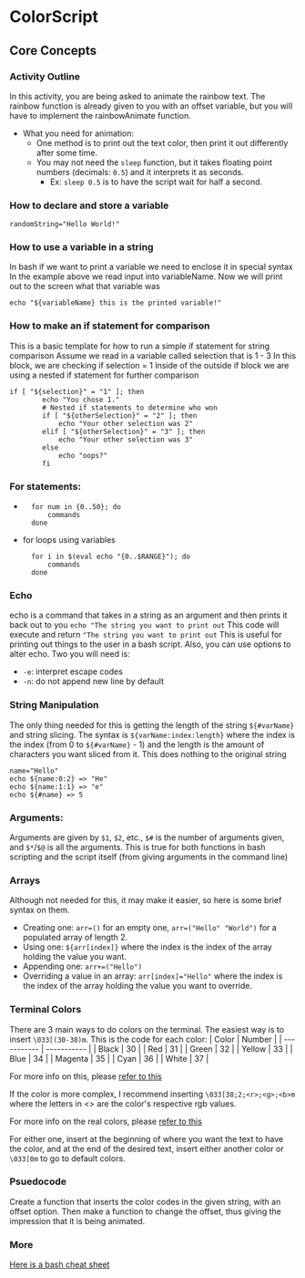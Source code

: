 # ColorScript

## Core Concepts

### Activity Outline
In this activity, you are being asked to animate the rainbow text. The rainbow function is already given to you with an offset variable, but you will have to implement the rainbowAnimate function.
- What you need for animation:
    - One method is to print out the text color, then print it out differently after some time.
    - You may not need the `sleep` function, but it takes floating point numbers (decimals: `0.5`) and it interprets it as seconds.
        - Ex: `sleep 0.5` is to have the script wait for half a second.

### How to declare and store a variable
```
randomString="Hello World!"
```

### How to use a variable in a string
In bash if we want to print a variable we need to enclose it in special syntax
In the example above we read input into variableName.
Now we will print out to the screen what that variable was
```
echo "${variableName} this is the printed variable!"
```
### How to make an if statement for comparison
This is a basic template for how to run a simple if statement for string comparison
Assume we read in a variable called selection that is 1 - 3
In this block, we are checking if selection = 1
Inside of the outside if block we are using a nested if statement for further comparison
```
if [ "${selection}" = "1" ]; then 
        echo "You chose 1."
        # Nested if statements to determine who won
        if [ "${otherSelection}" = "2" ]; then
            echo "Your other selection was 2"
        elif [ "${otherSelection}" = "3" ]; then
            echo "Your other selection was 3"
        else 
            echo "oops?"
        fi
```

### For statements:
- ```
    for num in {0..50}; do
        commands
    done
  ```
- for loops using variables
  ```
    for i in $(eval echo "{0..$RANGE}"); do
        commands
    done
  ```

### Echo
echo is a command that takes in a string as an argument and then prints it back out to you
``` echo "The string you want to print out ```
This code will execute and return 
```"The string you want to print out```
This is useful for printing out things to the user in a bash script.
Also, you can use options to alter echo. Two you will need is:
- `-e`: interpret escape codes
- `-n`: do not append new line by default

### String Manipulation
The only thing needed for this is getting the length of the string `${#varName}` and string slicing. The syntax is `${varName:index:length}` where the index is the index (from 0 to `${#varName}` - 1) and the length is the amount of characters you want sliced from it. This does nothing to the original string
```
name="Hello"
echo ${name:0:2} => "He"
echo ${name:1:1} => "e" 
echo ${#name} => 5
```

### Arguments:
Arguments are given by `$1`, `$2`, etc., `$#` is the number of arguments given, and `$*`/`$@` is all the arguments. This is true for both functions in bash scripting and the script itself (from giving arguments in the command line)

### Arrays
Although not needed for this, it may make it easier, so here is some brief syntax on them.
- Creating one: `arr=()` for an empty one, `arr=("Hello" "World")` for a populated array of length 2.
- Using one: `${arr[index]}` where the index is the index of the array holding the value you want.
- Appending one: `arr+=("Hello")`
- Overriding a value in an array: `arr[index]="Hello"` where the index is the index of the array holding the value you want to override.

### Terminal Colors
There are 3 main ways to do colors on the terminal. The easiest way is to insert `\033[(30-38)m`. This is the code for each color:
| Color | Number |
| ----------- | ----------- |
| Black | 30 |
| Red | 31 |
| Green | 32 |
| Yellow | 33 |
| Blue | 34 |
| Magenta | 35 |
| Cyan | 36 |
| White | 37 |

For more info on this, please [refer to this](https://en.wikipedia.org/wiki/ANSI_escape_code#3-bit_and_4-bit)

If the color is more complex, I recommend inserting `\033[38;2;<r>;<g>;<b>m` where the letters in <> are the color's respective rgb values.

For more info on the real colors, please [refer to this](https://en.wikipedia.org/wiki/ANSI_escape_code#24-bit)

For either one, insert at the beginning of where you want the text to have the color, and at the end of the desired text, insert either another color or `\033[0m` to go to default colors.

### Psuedocode

Create a function that inserts the color codes in the given string, with an offset option. Then make a function to change the offset, thus giving the impression that it is being animated.

### More
[Here is a bash cheat sheet](https://devhints.io/bash#conditionals)